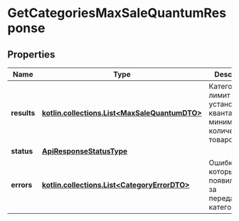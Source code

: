 
# GetCategoriesMaxSaleQuantumResponse

## Properties
| Name | Type | Description | Notes |
| ------------ | ------------- | ------------- | ------------- |
| **results** | [**kotlin.collections.List&lt;MaxSaleQuantumDTO&gt;**](MaxSaleQuantumDTO.md) | Категории и лимит на установку кванта и минимального количества товаров. |  |
| **status** | [**ApiResponseStatusType**](ApiResponseStatusType.md) |  |  [optional] |
| **errors** | [**kotlin.collections.List&lt;CategoryErrorDTO&gt;**](CategoryErrorDTO.md) | Ошибки, которые появились из-за переданных категорий. |  [optional] |



